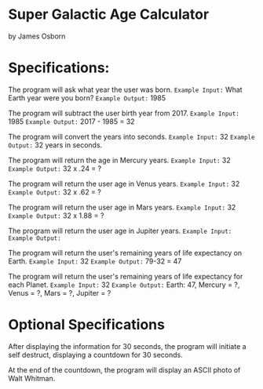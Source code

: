 # Super Galactic Age Calculator

by James Osborn

# Specifications:

The program will ask what year the user was born.
  `Example Input:` What Earth year were you born?
  `Example Output:` 1985

The program will subtract the user birth year from 2017.
  `Example Input:` 1985
  `Example Output:` 2017 - 1985 = 32

The program will convert the years into seconds.
  `Example Input:` 32
  `Example Output:` 32 years in seconds.

The program will return the age in Mercury years.
  `Example Input:` 32
  `Example Output:` 32 x .24 = ?

The program will return the user age in Venus years.
  `Example Input:` 32
  `Example Output:` 32 x .62 = ?

The program will return the user age in Mars years.
  `Example Input:` 32
  `Example Output:` 32 x 1.88 = ?

The program will return the user age in Jupiter years.
  `Example Input:`
  `Example Output:`

The program will return the user's remaining years of life expectancy on Earth.
  `Example Input:` 32
  `Example Output:` 79-32 = 47

The program will return the user's remaining years of life expectancy for each Planet.
  `Example Input:` 32
  `Example Output:` Earth: 47, Mercury = ?, Venus = ?, Mars = ?, Jupiter = ?

# Optional Specifications

After displaying the information for 30 seconds, the program will initiate a self destruct, displaying a countdown for 30 seconds.

At the end of the countdown, the program will display an ASCII photo of Walt Whitman.
